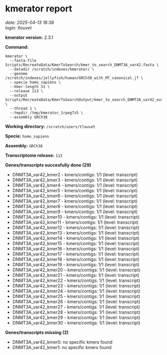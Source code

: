 # kmerator report
*date: 2025-04-13 18:38*  
*login: tlouvet*

**kmerator version:** 2.3.1

**Command:**

```
kmerator \
  --fasta-file Scripts/RecreateData/KmerToSearch/kmer_to_search_DNMT3A_var42.fasta \
  --datadir /scratch/indexes/kmerator/ \
  --genome /scratch/indexes/jellyfish/human/GRCh38_with_MT_canonical.jf \
  --specie homo_sapiens \
  --kmer-length 31 \
  --release 113 \
  --output Scripts/RecreateData/KmerToSearchOutput/kmer_to_search_DNMT3A_var42_output \
  --thread 1 \
  --tmpdir /tmp/kmerator_1rpeg7z5 \
  --assembly GRCh38
```

**Working directory:** `/scratch/users/tlouvet`

**Specie:** `homo_sapiens`

**Assembly:** `GRCh38`

**Transcriptome release:** `113`

**Genes/transcripts succesfully done (29)**

- DNMT3A_var42_kmer2 - kmers/contigs: 1/1 (level: transcript)
- DNMT3A_var42_kmer3 - kmers/contigs: 1/1 (level: transcript)
- DNMT3A_var42_kmer4 - kmers/contigs: 1/1 (level: transcript)
- DNMT3A_var42_kmer5 - kmers/contigs: 1/1 (level: transcript)
- DNMT3A_var42_kmer6 - kmers/contigs: 1/1 (level: transcript)
- DNMT3A_var42_kmer7 - kmers/contigs: 1/1 (level: transcript)
- DNMT3A_var42_kmer8 - kmers/contigs: 1/1 (level: transcript)
- DNMT3A_var42_kmer9 - kmers/contigs: 1/1 (level: transcript)
- DNMT3A_var42_kmer10 - kmers/contigs: 1/1 (level: transcript)
- DNMT3A_var42_kmer11 - kmers/contigs: 1/1 (level: transcript)
- DNMT3A_var42_kmer12 - kmers/contigs: 1/1 (level: transcript)
- DNMT3A_var42_kmer13 - kmers/contigs: 1/1 (level: transcript)
- DNMT3A_var42_kmer14 - kmers/contigs: 1/1 (level: transcript)
- DNMT3A_var42_kmer15 - kmers/contigs: 1/1 (level: transcript)
- DNMT3A_var42_kmer16 - kmers/contigs: 1/1 (level: transcript)
- DNMT3A_var42_kmer17 - kmers/contigs: 1/1 (level: transcript)
- DNMT3A_var42_kmer18 - kmers/contigs: 1/1 (level: transcript)
- DNMT3A_var42_kmer19 - kmers/contigs: 1/1 (level: transcript)
- DNMT3A_var42_kmer20 - kmers/contigs: 1/1 (level: transcript)
- DNMT3A_var42_kmer21 - kmers/contigs: 1/1 (level: transcript)
- DNMT3A_var42_kmer22 - kmers/contigs: 1/1 (level: transcript)
- DNMT3A_var42_kmer23 - kmers/contigs: 1/1 (level: transcript)
- DNMT3A_var42_kmer24 - kmers/contigs: 1/1 (level: transcript)
- DNMT3A_var42_kmer25 - kmers/contigs: 1/1 (level: transcript)
- DNMT3A_var42_kmer26 - kmers/contigs: 1/1 (level: transcript)
- DNMT3A_var42_kmer27 - kmers/contigs: 1/1 (level: transcript)
- DNMT3A_var42_kmer28 - kmers/contigs: 1/1 (level: transcript)
- DNMT3A_var42_kmer29 - kmers/contigs: 1/1 (level: transcript)
- DNMT3A_var42_kmer30 - kmers/contigs: 1/1 (level: transcript)


**Genes/transcripts missing (2)**

- DNMT3A_var42_kmer0: no specific kmers found
- DNMT3A_var42_kmer1: no specific kmers found

